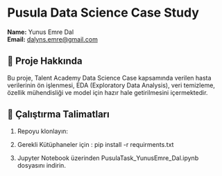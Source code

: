# Pusula Data Science Case Study
**Name:** Yunus Emre Dal  
**Email:** dalyns.emre@gmail.com  

## 📌 Proje Hakkında
Bu proje, Talent Academy Data Science Case kapsamında verilen hasta verilerinin 
ön işlenmesi, EDA (Exploratory Data Analysis), veri temizleme, özellik mühendisliği 
ve model için hazır hale getirilmesini içermektedir.

## 🚀 Çalıştırma Talimatları
1. Repoyu klonlayın:
   
2. Gerekli Kütüphaneler için : 
   pip install -r requirments.txt
3. Jupyter Notebook üzerinden PusulaTask_YunusEmre_Dal.ipynb dosyasını indirin. 


